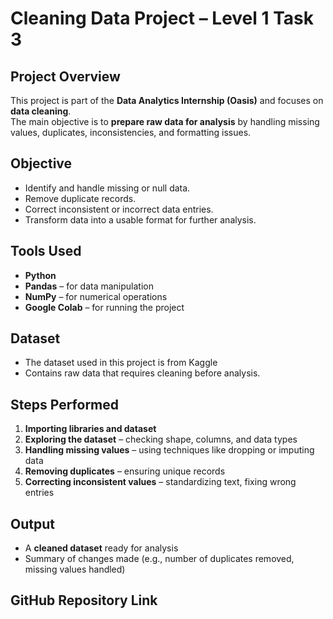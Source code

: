 # Cleaning Data Project – Level 1 Task 3

## Project Overview
This project is part of the **Data Analytics Internship (Oasis)** and focuses on **data cleaning**.  
The main objective is to **prepare raw data for analysis** by handling missing values, duplicates, inconsistencies, and formatting issues.

## Objective
- Identify and handle missing or null data.  
- Remove duplicate records.  
- Correct inconsistent or incorrect data entries.  
- Transform data into a usable format for further analysis.  

## Tools Used
- **Python**  
- **Pandas** – for data manipulation  
- **NumPy** – for numerical operations  
- **Google Colab** – for running the project  

## Dataset
- The dataset used in this project is from Kaggle 
- Contains raw data that requires cleaning before analysis.  

## Steps Performed
1. **Importing libraries and dataset**  
2. **Exploring the dataset** – checking shape, columns, and data types  
3. **Handling missing values** – using techniques like dropping or imputing data  
4. **Removing duplicates** – ensuring unique records  
5. **Correcting inconsistent values** – standardizing text, fixing wrong entries  
 

## Output
- A **cleaned dataset** ready for analysis  
- Summary of changes made (e.g., number of duplicates removed, missing values handled)  



## GitHub Repository Link 


